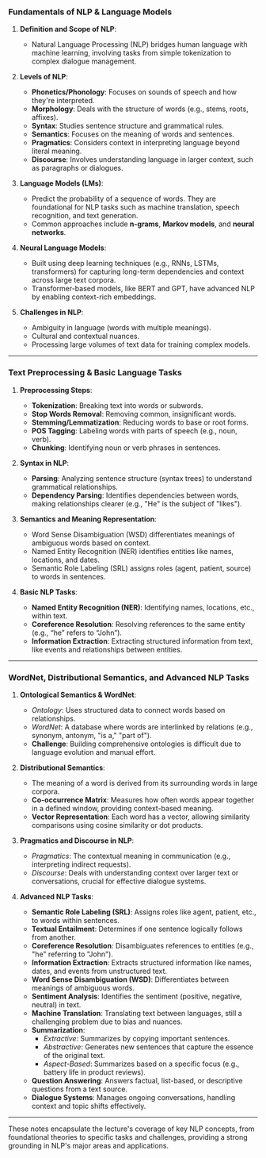 

### **Fundamentals of NLP & Language Models**

1. **Definition and Scope of NLP**:
   - Natural Language Processing (NLP) bridges human language with machine learning, involving tasks from simple tokenization to complex dialogue management.

2. **Levels of NLP**:
   - **Phonetics/Phonology**: Focuses on sounds of speech and how they're interpreted.
   - **Morphology**: Deals with the structure of words (e.g., stems, roots, affixes).
   - **Syntax**: Studies sentence structure and grammatical rules.
   - **Semantics**: Focuses on the meaning of words and sentences.
   - **Pragmatics**: Considers context in interpreting language beyond literal meaning.
   - **Discourse**: Involves understanding language in larger context, such as paragraphs or dialogues.

3. **Language Models (LMs)**:
   - Predict the probability of a sequence of words. They are foundational for NLP tasks such as machine translation, speech recognition, and text generation.
   - Common approaches include **n-grams**, **Markov models**, and **neural networks**.

4. **Neural Language Models**:
   - Built using deep learning techniques (e.g., RNNs, LSTMs, transformers) for capturing long-term dependencies and context across large text corpora.
   - Transformer-based models, like BERT and GPT, have advanced NLP by enabling context-rich embeddings.

5. **Challenges in NLP**:
   - Ambiguity in language (words with multiple meanings).
   - Cultural and contextual nuances.
   - Processing large volumes of text data for training complex models.

---

### **Text Preprocessing & Basic Language Tasks**

1. **Preprocessing Steps**:
   - **Tokenization**: Breaking text into words or subwords.
   - **Stop Words Removal**: Removing common, insignificant words.
   - **Stemming/Lemmatization**: Reducing words to base or root forms.
   - **POS Tagging**: Labeling words with parts of speech (e.g., noun, verb).
   - **Chunking**: Identifying noun or verb phrases in sentences.

2. **Syntax in NLP**:
   - **Parsing**: Analyzing sentence structure (syntax trees) to understand grammatical relationships.
   - **Dependency Parsing**: Identifies dependencies between words, making relationships clearer (e.g., "He" is the subject of "likes").

3. **Semantics and Meaning Representation**:
   - Word Sense Disambiguation (WSD) differentiates meanings of ambiguous words based on context.
   - Named Entity Recognition (NER) identifies entities like names, locations, and dates.
   - Semantic Role Labeling (SRL) assigns roles (agent, patient, source) to words in sentences.

4. **Basic NLP Tasks**:
   - **Named Entity Recognition (NER)**: Identifying names, locations, etc., within text.
   - **Coreference Resolution**: Resolving references to the same entity (e.g., “he” refers to “John”).
   - **Information Extraction**: Extracting structured information from text, like events and relationships between entities.

---

### **WordNet, Distributional Semantics, and Advanced NLP Tasks**

1. **Ontological Semantics & WordNet**:
   - *Ontology*: Uses structured data to connect words based on relationships.
   - *WordNet*: A database where words are interlinked by relations (e.g., synonym, antonym, "is a," "part of").
   - **Challenge**: Building comprehensive ontologies is difficult due to language evolution and manual effort.

2. **Distributional Semantics**:
   - The meaning of a word is derived from its surrounding words in large corpora.
   - **Co-occurrence Matrix**: Measures how often words appear together in a defined window, providing context-based meaning.
   - **Vector Representation**: Each word has a vector, allowing similarity comparisons using cosine similarity or dot products.

3. **Pragmatics and Discourse in NLP**:
   - *Pragmatics*: The contextual meaning in communication (e.g., interpreting indirect requests).
   - *Discourse*: Deals with understanding context over larger text or conversations, crucial for effective dialogue systems.

4. **Advanced NLP Tasks**:
   - **Semantic Role Labeling (SRL)**: Assigns roles like agent, patient, etc., to words within sentences.
   - **Textual Entailment**: Determines if one sentence logically follows from another.
   - **Coreference Resolution**: Disambiguates references to entities (e.g., "he" referring to "John").
   - **Information Extraction**: Extracts structured information like names, dates, and events from unstructured text.
   - **Word Sense Disambiguation (WSD)**: Differentiates between meanings of ambiguous words.
   - **Sentiment Analysis**: Identifies the sentiment (positive, negative, neutral) in text.
   - **Machine Translation**: Translating text between languages, still a challenging problem due to bias and nuances.
   - **Summarization**:
      - *Extractive*: Summarizes by copying important sentences.
      - *Abstractive*: Generates new sentences that capture the essence of the original text.
      - *Aspect-Based*: Summarizes based on a specific focus (e.g., battery life in product reviews).
   - **Question Answering**: Answers factual, list-based, or descriptive questions from a text source.
   - **Dialogue Systems**: Manages ongoing conversations, handling context and topic shifts effectively.

---

These notes encapsulate the lecture's coverage of key NLP concepts, from foundational theories to specific tasks and challenges, providing a strong grounding in NLP's major areas and applications.
